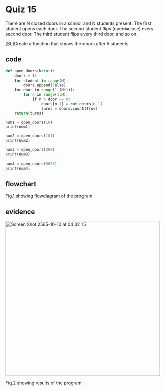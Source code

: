 # Quiz 15

There are N closed doors in a school and N students present. The first student opens each door. The second student flips (open⇆close) every second door. The third student flips every third door, and so on. 

[SL]Create a function that shows the doors after 5 students.

## code

```py
def open_doors(N:int):
    doors = []
    for student in range(N):
        doors.append(False)
    for door in range(1,(N+1)):
        for n in range(1,N):
            if n % door == 0:
                doors[n-1] = not doors[n-1]
                turns = doors.count(True)
    return(turns)

num1 = open_doors(10)
print(num1)

num2 = open_doors(101)
print(num2)

num3 = open_doors(200)
print(num3)

num4 = open_doors(5678)
print(num4)                                                                           
```

## flowchart



Fig.1 showing flowdiagram of the program

## evidence

<img width="492" alt="Screen Shot 2565-10-10 at 04 32 15" src="https://user-images.githubusercontent.com/111941936/194776027-11c70a92-ae5f-4b1d-80a8-fdf4dd7f7c4b.png">

Fig.2 showing results of the program
